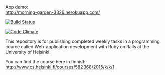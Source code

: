 App demo:     
http://morning-garden-3326.herokuapp.com/

[![Build Status](https://travis-ci.org/widestm/wadror-ratebeer.svg?branch=master)](https://travis-ci.org/widestm/wadror-ratebeer)    

[![Code Climate](https://codeclimate.com/github/widestm/wadror-ratebeer/badges/gpa.svg)](https://codeclimate.com/github/widestm/wadror-ratebeer)


This repository is for publishing completed weekly tasks in a programming cource called Web-application development with Ruby on Rails at the University of Helsinki.     


You can find the course here in finnish:    
http://www.cs.helsinki.fi/courses/582368/2015/k/k/1


